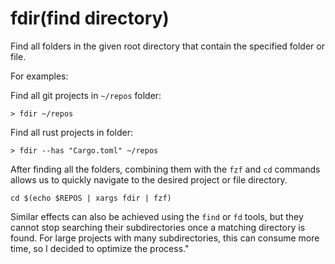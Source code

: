 # fdir(find directory)

Find all folders in the given root directory that contain the specified folder or file.

For examples:

Find all git projects in `~/repos` folder:

```shell
> fdir ~/repos
```

Find all rust projects in folder:

```shell
> fdir --has "Cargo.toml" ~/repos
```

After finding all the folders, combining them with the `fzf` and `cd` commands allows us to quickly navigate to the desired project or file directory.

```fish
cd $(echo $REPOS | xargs fdir | fzf)
```

Similar effects can also be achieved using the `find` or `fd` tools, but they cannot stop searching their subdirectories once a matching directory is found. For large projects with many subdirectories, this can consume more time, so I decided to optimize the process."

